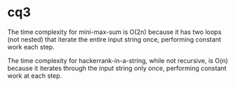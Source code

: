 # cq3

The time complexity for mini-max-sum is O(2n) because it has two loops (not nested) that iterate the entire input string once, performing constant work each step.

The time complexity for hackerrank-in-a-string, while not recursive, is O(n) because it iterates through the input string only once, performing constant work at each step.

